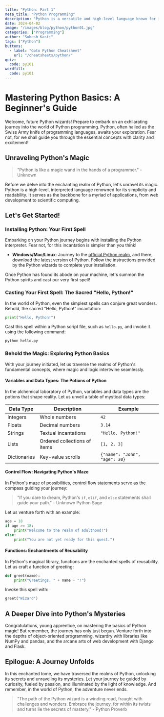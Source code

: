 ```yaml
---
title: "Python: Part 1"
meta_title: "Python Programming"
description: "Python is a versatile and high-level language known for its simplicity and readability, widely used in software development, data analysis, web development, and automation tasks."
date: 2024-04-02
image: "/images/blog/python/python01.jpg"
categories: ["Programming"]
author: "Suhesh Kasti"
tags: ["Python"]
buttons:
  - label: "Goto Python Cheatsheet"
    url: "/cheatsheets/python/"
quiz:
  code: py101
wordfill:
  code: py101
---
```


# Mastering Python Basics: A Beginner's Guide

Welcome, future Python wizards! Prepare to embark on an exhilarating journey into the world of Python programming. Python, often hailed as the Swiss Army knife of programming languages, awaits your exploration. Fear not, for we shall guide you through the essential concepts with clarity and excitement!

## Unraveling Python's Magic

> "Python is like a magic wand in the hands of a programmer." - Unknown

Before we delve into the enchanting realm of Python, let's unravel its magic. Python is a high-level, interpreted language renowned for its simplicity and readability. It serves as the backbone for a myriad of applications, from web development to scientific computing.

## Let's Get Started!

### Installing Python: Your First Spell

Embarking on your Python journey begins with installing the Python interpreter. Fear not, for this incantation is simpler than you think!

- **Windows/Mac/Linux**: Journey to the [official Python realm](https://www.python.org/), and there, download the latest version of Python. Follow the instructions provided by the Python wizards to complete your installation.

Once Python has found its abode on your machine, let's summon the Python spirits and cast our very first spell!

### Casting Your First Spell: The Sacred "Hello, Python!"

In the world of Python, even the simplest spells can conjure great wonders. Behold, the sacred "Hello, Python!" incantation:

```python
print("Hello, Python!")
```

Cast this spell within a Python script file, such as `hello.py`, and invoke it using the following command:

```bash
python hello.py
```

### Behold the Magic: Exploring Python Basics

With your journey initiated, let us traverse the realms of Python's fundamental concepts, where magic and logic intertwine seamlessly.

#### Variables and Data Types: The Potions of Python

In the alchemical laboratory of Python, variables and data types are the potions that shape reality. Let us unveil a table of mystical data types:

| Data Type     | Description                     | Example        |
|---------------|---------------------------------|----------------|
| Integers      | Whole numbers                   | `42`           |
| Floats        | Decimal numbers                 | `3.14`         |
| Strings       | Textual incantations            | `"Hello, Python!"` |
| Lists         | Ordered collections of items    | `[1, 2, 3]`    |
| Dictionaries  | Key-value scrolls               | `{"name": "John", "age": 30}` |

#### Control Flow: Navigating Python's Maze

In Python's maze of possibilities, control flow statements serve as the compass guiding your journey:

> "If you dare to dream, Python's `if`, `elif`, and `else` statements shall guide your path." - Unknown Python Sage

Let us venture forth with an example:

```python
age = 18
if age >= 18:
    print("Welcome to the realm of adulthood!")
else:
    print("You are not yet ready for this quest.")
```

#### Functions: Enchantments of Reusability

In Python's magical library, functions are the enchanted spells of reusability. Let us craft a function of greeting:

```python
def greet(name):
    print("Greetings, " + name + "!")
```

Invoke this spell with:

```python
greet("Wizard")
```

## A Deeper Dive into Python's Mysteries

Congratulations, young apprentice, on mastering the basics of Python magic! But remember, the journey has only just begun. Venture forth into the depths of object-oriented programming, wizardry with libraries like NumPy and pandas, and the arcane arts of web development with Django and Flask.

## Epilogue: A Journey Unfolds

In this enchanted tome, we have traversed the realms of Python, unlocking its secrets and unraveling its mysteries. Let your journey be guided by curiosity, fueled by passion, and illuminated by the light of knowledge. And remember, in the world of Python, the adventure never ends.

> "The path of the Python wizard is a winding road, fraught with challenges and wonders. Embrace the journey, for within its twists and turns lie the secrets of mastery." - Python Proverb



